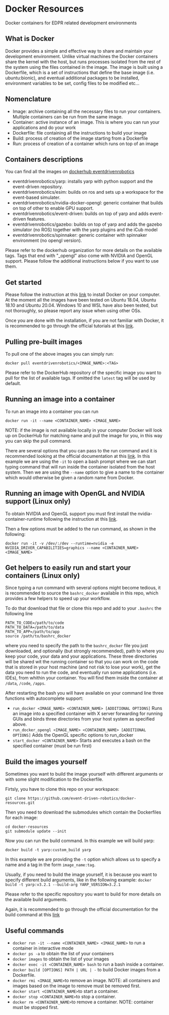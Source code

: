 # Docker Resources
Docker containers for EDPR related development environments

## What is Docker

Docker provides a simple and effective way to share and maintain your development environment. Unlike virtual machines the Docker containers share the kernel with the host, but runs processes isolated from the rest of the system using the files contained in the image. The image is built using a Dockerfile, which is a set of instructions that define the base image (i.e. ubuntu:bionic), and eventual additional packages to be installed, environment variables to be set, config files to be modified etc...

## Nomenclature

* Image: archive containing all the necessary files to run your containers. Multiple containers can be run from the same image.
* Container: active instance of an image. This is where you can run your applications and do your work
* Dockerfile: file containing all the instructions to build your image
* Build: process of creation of the image starting from a Dockerfile
* Run: process of creation of a container which runs on top of an image

## Containers descriptions

You can find all the images on [dockerhub eventdrivenrobotics](https://hub.docker.com/orgs/eventdrivenrobotics)

  * eventdrivenrobotics/yarp: installs yarp with python support and the event-driven repository.
  * eventdrivenrobotics/esim: builds on ros and sets up a workspace for the event-based simulater.
  * eventdrivenrobotics/nvidia-docker-opengl: generic container that builds on top of other to enable GPU support.
  * eventdrivenrobotics/event-driven: builds on top of yarp and adds event-driven features.
  * eventdrivenrobotics/gazebo: builds on top of yarp and adds the gazebo simulator (no ROS) together with the yarp plugins and the iCub model
  * eventdrivenrobotics/spinnaker: generic container with spinnaker environment (no opengl version).

Please refer to the dockerhub organization for more details on the available tags. Tags that end with "_opengl" also come with NVIDIA and OpenGL support. Please follow the additional instructions below if you want to use them.

## Get started

Please follow the instruction at this [link](https://docs.docker.com/engine/install/) to install Docker on your computer. At the moment all the images have been tested on Ubuntu 18.04, Ubuntu 18.10 and Ubuntu 20.04. Windows 10 and WSL have also been tested, but not thoroughly, so please report any issue when using other OSs. 

Once you are done with the installation, if you are not familiar with Docker, it is recommended to go through the official tutorials at this [link](https://docs.docker.com/get-started/).

## Pulling pre-built images

To pull one of the above images you can simply run:

`docker pull eventdrivenrobotics/<IMAGE_NAME>:<TAG>`

Please refer to the DockerHub repository of the specific image you want to pull for the list of available tags. If omitted the `latest` tag will be used by default.

## Running an image into a container

To run an image into a container you can run 

`docker run -it --name <CONTAINER_NAME> <IMAGE_NAME>`

NOTE: if the image is not available locally in your computer Docker will look up on DockerHub for matching name and pull the image for you, in this way you can skip the pull command.

There are several options that you can pass to the run command and it is recommended looking at the official documentation at this [link](https://docs.docker.com/engine/reference/run/). In this example we are using the `-it` to open a bash prompt where we can start typing command that will run inside the container isolated from the host system. Then we are using the `--name` option to give a name to the container which would otherwise be given a random name from Docker.

## Running an image with OpenGL and NVIDIA support (Linux only)

To obtain NVIDIA and OpenGL support you must first install the nvidia-container-runtime following the instruction at this [link](https://github.com/NVIDIA/nvidia-container-runtime).

Then a few options must be added to the run command, as shown in the following:

`docker run -it -v /dev/:/dev --runtime=nvidia -e NVIDIA_DRIVER_CAPABILITIES=graphics --name <CONTAINER_NAME> <IMAGE_NAME>`


## Get helpers to easily run and start your containers (Linux only)

Since typing a run command with several options might become tedious, it is recommended to source the `bashrc_docker` available in this repo, which provides a few helpers to speed up your workflow.

To do that download that file or clone this repo and add to your `.bashrc` the following line

```
PATH_TO_CODE=/path/to/code
PATH_TO_DATA=/path/to/data
PATH_TO_APP=/path/to/app
source /path/to/bashrc_docker
```

where you need to specify the path to the `bashrc_docker` file you just downloaded, and optionally (but strongly recommended), path to where you keep your code, your data and your applications. These three directories will be shared wit the running container so that you can work on the code that is stored in your host machine (and not risk to lose your work), get the data you need to run the code, and eventually run some applications (i.e. IDEs), from whithin your container. You will find them inside the container at `/data`, `/code`, `/apps`.

After restarting the bash you will have available on your command line three functions with autocomplete support:

* `run_docker <IMAGE_NAME> <CONTAINER_NAME> [ADDITIONAL OPTIONS]`
Runs an image into a specified container with X server forwarding for running GUIs and binds three directories from your host system as specified above.
* `run_docker_opengl <IMAGE_NAME> <CONTAINER_NAME> [ADDITIONAL OPTIONS]`
Adds the OpenGL specific options to run_docker
* `start_docker <CONTAINER_NAME>`
Starts and executes a bash on the specified container (must be run first)

## Build the images yourself
  
  Sometimes you want to build the image yourself with different arguments or with some slight modification to the Dockerfile.
  
  Firtsly, you have to clone this repo on your workspace: 
  
  `git clone https://github.com/event-driven-robotics/docker-resources.git`

  Then you need to download the submodules which contain the Dockerfiles for each image:

   ```
   cd docker-resources
   git submodule update --init
   ```
   
   Now you can run the build command. In this example we will build yarp:
   
   ```
   docker build -t yarp:custom_build yarp
   ```
   In this example we are providing the `-t` option which allows us to specify a name and a tag in the form `image_name:tag`.
   
   Usually, if you need to build the image yourself, it is because you want to specify different build arguments, like in the following example:
    `docker build -t yarp:v3.2.1 --build-arg YARP_VERSION=3.2.1`
    
   Please refer to the specific repository you want to build for more details on the available build arguments.
   
   Again, it is recommended to go through the official documentation for the build command at this [link](https://docs.docker.com/engine/reference/commandline/build/)
  
  
 ## Useful commands 
  
  * `docker run -it --name <CONTAINER_NAME> <IMAGE_NAME>` to run a container in interactive mode
  * `docker ps -a` to obtain the list of your containers
  * `docker images` to obtain the list of your images
  * `docker exec -it <CONTAINER_NAME> bash` to run a bash inside a container.
  * `docker build [OPTIONS] PATH | URL | -` to build Docker images from a Dockerfile. 
  * `docker rmi <IMAGE_NAME>`to remove an image. NOTE: all containers and images based on the image to remove must be removed first. 
  * `docker start <CONTAINER_NAME>`to start a container.
  * `docker stop <CONTAINER_NAME>`to stop a container.
  * `docker rm <CONTAINER_NAME>`to remove a container. NOTE: container must be stopped first.
  

